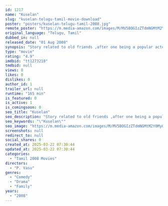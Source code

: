 ```yaml
---
id: 1217
name: "Kuselan"
slug: "kuselan-telugu-tamil-movie-download"
poster: "posters/kuselan-telugu-tamil-2008.jpg"
remote_poster: "https://m.media-amazon.com/images/M/MV5BOGIzZTdmNGMtM2Y0My00ZmE5LTlhNGUtNWZkMzc5MTVjYjY3XkEyXkFqcGc@._V1_SX300.jpg"
original_language: "Telugu, Tamil"
dubbed_in: null
released_date: "01 Aug 2008"
synopsis: "Story related to old friends ,after one being a popular actor and other being a barber and managing family."
type: "movie"
rating: "4.9"
imdbid: "tt1273218"
tmdbid: null
views: 0
likes: 0
dislikes: 0
author_id: 1
trailer_url: null
runtime: "165 min"
is_featured: 0
is_active: 1
is_comingsoon: 0
seo_title: "Kuselan"
seo_description: "Story related to old friends ,after one being a popular actor and other being a barber and managing family."
seo_keywords: "\"Kuselan\""
seo_image: "https://m.media-amazon.com/images/M/MV5BOGIzZTdmNGMtM2Y0My00ZmE5LTlhNGUtNWZkMzc5MTVjYjY3XkEyXkFqcGc@._V1_SX300.jpg"
screenshots: null
redirect_to: null
social_shares: 0
created_at: 2025-03-22 07:30:44
updated_at: 2025-03-22 07:30:44
categories:
  - "Tamil 2008 Movies"
directors:
  - "P. Vasu"
genres:
  - "Comedy"
  - "Drama"
  - "Family"
years:
  - "2008"
---
```

